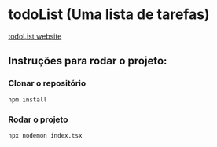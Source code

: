 # todoList (Uma lista de tarefas)

[todoList website](https://mytodolist-taupe.vercel.app/)

## Instruções para rodar o projeto:

### Clonar o repositório

```
npm install
```

### Rodar o projeto

```
npx nodemon index.tsx
```
